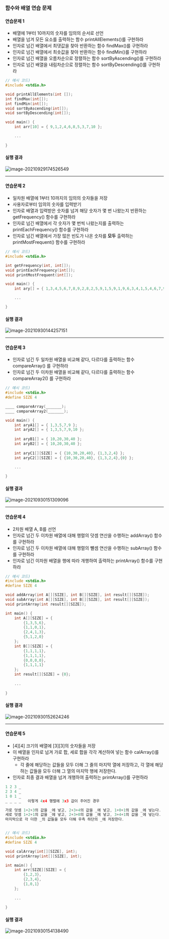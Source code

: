 ### 함수와 배열 연습 문제



#### 연습문제 1

* 배열에 1부터 10까지의 숫자를 임의의 순서로 선언
* 배열을 넘겨 모든 요소를 출력하는 함수 printAllElements()를 구현하라
* 인자로 넘긴 배열에서 최댓값을 찾아 반환하는 함수 findMax()를 구현하라
* 인자로 넘긴 배열에서 최솟값을 찾아 반환하는 함수 findMin()를 구현하라
* 인자로 넘긴 배열을 오름차순으로 정렬하는 함수 sortByAscending()를 구현하라
* 인자로 넘긴 배열을 내림차순으로 정렬하는 함수 sortByDescending()를 구현하라

```c
// 예시 코드)
#include <stdio.h>

void printAllElements(int []);
int findMax(int[]);
int findMin(int[]);
void sortByAscending(int[]);
void sortByDescending(int[]);

void main() {
	int arr[10] = { 9,1,2,4,6,8,5,3,7,10 };

    ...
        
}
```



#### 실행 결과

![image-20210929174526549](C:\Users\smpsm\AppData\Roaming\Typora\typora-user-images\image-20210929174526549.png)

















<hr/>

#### 연습문제 2

* 일차원 배열에 1부터 10까지의 임의의 숫자들을 저장
* 사용자로부터 임의의 숫자를 입력받기
* 인자로 배열과 입력받은 숫자를 넘겨 해당 숫자가 몇 번 나왔는지 반환하는 getFrequency() 함수를 구현하라
* 인자로 넘긴 배열에서 각 숫자가 몇 번씩 나왔는지를 출력하는 printEachFrequency() 함수를 구현하라
* 인자로 넘긴 배열에서 가장 많은 빈도가 나온 숫자를 **모두** 출력하는 printMostFrequent() 함수를 구현하라

```c
// 예시 코드)
#include <stdio.h>

int getFrequency(int, int[]);
void printEachFrequency(int[]);
void printMostFrequent(int[]);

void main() {
	int ary[] = { 1,3,4,5,6,7,8,9,2,8,2,5,9,1,5,9,1,9,6,3,4,1,5,4,6,7,9,8,5,1,3,4,6 };

    ...

}
```



#### 실행 결과

![image-20210930144257151](C:\Users\smpsm\AppData\Roaming\Typora\typora-user-images\image-20210930144257151.png)



















<hr/>

#### 연습문제 3

* 인자로 넘긴 두 일차원 배열을 비교해 같다, 다르다를 출력하는 함수 compareArray() 를 구현하라
* 인자로 넘긴 두 이차원 배열을 비교해 같다, 다르다를 출력하는 함수 compareArray2() 를 구현하라

```c
// 예시 코드)
#include <stdio.h>
#define SIZE 4

____ compareArray(_______);
____ compareArray2(_______);

void main() {
    int aryA1[] = { 1,3,5,7,9 };
    int aryA2[] = { 1,3,5,7,9,10 };
    
    int aryB1[] = { 10,20,30,40 };
    int aryB2[] = { 10,20,30,40 };
    
    int aryC1[][SIZE] = { {10,30,20,40}, {1,3,2,4} };
    int aryC2[][SIZE] = { {10,30,20,40}, {1,3,2,4},{0} };
    
    ...

}
```



#### 실행 결과

![image-20210930151309096](C:\Users\smpsm\AppData\Roaming\Typora\typora-user-images\image-20210930151309096.png)



















<hr/>

#### 연습문제 4

* 2차원 배열 A, B를 선언
* 인자로 넘긴 두 이차원 배열에 대해 행렬의 덧셈 연산을 수행하는 addArray() 함수를 구현하라
* 인자로 넘긴 두 이차원 배열에 대해 행렬의 뺄셈 연산을 수행하는 subArray() 함수를 구현하라
* 인자로 넘긴 이차원 배열을 행에 따라 개행하여 출력하는 printArray() 함수를 구현하라

```c
// 예시 코드)
#include <stdio.h>
#define SIZE 4

void addArray(int A[][SIZE], int B[][SIZE], int result[][SIZE]);
void subArray(int A[][SIZE], int B[][SIZE], int result[][SIZE]);
void printArray(int result[][SIZE]);

int main() {
    int A[][SIZE] = {
        {1,3,5,6},
        {1,1,0,1},
        {2,4,1,3},
        {5,1,2,0}
    };
    int B[][SIZE] = {
        {1,1,1,1},
        {1,1,1,1},
        {0,0,0,0},
        {1,1,1,1}
	};
	int result[][SIZE] = {0};
    
    ...
        
}
```



#### 실행 결과

![image-20210930152624246](C:\Users\smpsm\AppData\Roaming\Typora\typora-user-images\image-20210930152624246.png)







<hr>

#### 연습문제 5

* [4]\[4] 크기의 배열에 [3]\[3]의 숫자들을 저장
* 이 배열을 인자로 넘겨 가로 합, 세로 합을 각각 계산하여 넣는 함수 calArray()를 구현하라
  * 각 줄에 해당하는 값들을 모두 더해 그 줄의 마지막 열에 저장하고, 각 열에 해당하는 값들을 모두 더해 그 열의 마지막 행에 저장한다.
* 인자로 최종 결과 배열을 넘겨 개행하여 출력하는 printArray()를 구현하라

```c
1 2 3 _
2 3 4 _
1 0 1 _
_ _ _ _   이렇게 4x4 행렬에 3x3 값이 주어진 경우

가로 덧셈 1+2+3의 값을 _에 넣고, 2+3+4의 값을 _에 넣고, 1+0+1의 값을 _에 넣는다.
세로 덧셈 1+2+1의 값을 _에 넣고, 2+3+0의 값을 _에 넣고, 3+4+1의 값을 _에 넣는다.
마지막으로 각 더한 _의 값들을 모두 더해 우측 하단의 _에 저장한다.


// 예시 코드)
#include <stdio.h>
#define SIZE 4

void calArray(int[][SIZE], int);
void printArray(int[][SIZE], int);

int main() {
    int arr[SIZE][SIZE] = {
        {1,2,3},
        {2,3,4},
        {1,0,1}
    };
    
    ...
        
}
```



#### 실행 결과

![image-20210930154138490](C:\Users\smpsm\AppData\Roaming\Typora\typora-user-images\image-20210930154138490.png)

